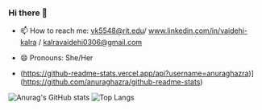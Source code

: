 ### Hi there 👋

- 📫 How to reach me: vk5548@rit.edu/ www.linkedin.com/in/vaidehi-kalra / kalravaidehi0306@gmail.com
- 😄 Pronouns: She/Her

- (https://github-readme-stats.vercel.app/api?username=anuraghazra)](https://github.com/anuraghazra/github-readme-stats)


![Anurag's GitHub stats](https://github-readme-stats.vercel.app/api?username=Vk5548&show_icons=true&theme=radical)
![Top Langs](https://github-readme-stats.vercel.app/api/top-langs/?username=Vk5548&layout=compact&theme=radical)

